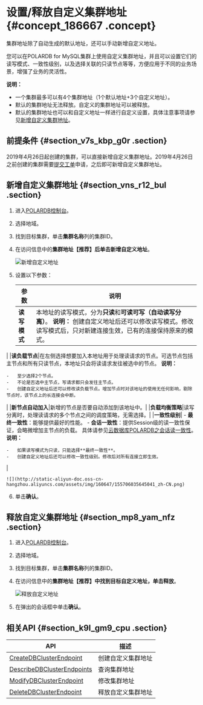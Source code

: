 # 设置/释放自定义集群地址 {#concept_186667 .concept}

集群地址除了自动生成的默认地址，还可以手动新增自定义地址。

您可以在POLARDB for MySQL集群上使用自定义集群地址，并且可以设置它们的读写模式、一致性级别，以及选择关联的只读节点等等，方便应用于不同的业务场景，增强了业务的灵活性。

**说明：** 

-   一个集群最多可以有4个集群地址（1个默认地址+3个自定义地址）。
-   默认的集群地址无法释放。自定义的集群地址可以被释放。
-   默认的集群地址也可以和自定义地址一样进行自定义设置，具体注意事项请参见[新增自定义集群地址](#)。

## 前提条件 {#section_v7s_kbp_g0r .section}

2019年4月26日起创建的集群，可以直接新增自定义集群地址。2019年4月26日之前创建的集群需要[提交工单](https://workorder.console.aliyun.com/console.htm#/ticket/add?productCode=polardb)申请，之后即可新增自定义集群地址。

## 新增自定义集群地址 {#section_vns_r12_bul .section}

1.  进入[POLARDB控制台](https://polardb.console.aliyun.com/)。
2.  选择地域。
3.  找到目标集群，单击**集群名称**列的集群ID。
4.  在访问信息中的**集群地址【推荐】**后单击**新增自定义地址**。

    ![新增自定义地址](http://static-aliyun-doc.oss-cn-hangzhou.aliyuncs.com/assets/img/160647/155706035645027_zh-CN.png)

5.  设置以下参数：

    |参数|说明|
    |--|--|
    |**读写模式**|本地址的读写模式，分为**只读**和**可读可写（自动读写分离）**。 **说明：** 创建自定义地址后还可以修改读写模式。修改读写模式后，只对新建连接生效，已有的连接保持原来的模式。

 |
    |**读负载节点**|在左侧选择想要加入本地址用于处理读请求的节点。可选节点包括主节点和所有只读节点，本地址只会将读请求发往被选中的节点。 **说明：** 

    -   至少选择2个节点。
    -   不论是否选中主节点，写请求都只会发往主节点。
    -   创建自定义地址后还可以修改读负载节点。增加节点时对该地址的使用无任何影响，剔除节点时，该节点上的长连接会中断。
 |
    |**新节点自动加入**|新增的节点是否要自动添加到该地址中。|
    |**负载均衡策略**|读写分离时，处理读请求的多个节点之间的调度策略，无需选择。|
    |**一致性级别**|     -   **最终一致性**：能够提供最好的性能。
    -   **会话一致性**：提供Session级的读一致性保证，会略微增加主节点的负载。
 具体请参见[云数据库POLARDB之会话读一致性](../../../../cn.zh-CN/产品简介/隐藏目录/云数据库POLARDB之会话读一致性.md#)。 **说明：** 

    -   如果读写模式为只读，只能选择**最终一致性**。
    -   创建自定义地址后还可以修改一致性级别。修改后对所有连接立即生效。
 |

    ![](http://static-aliyun-doc.oss-cn-hangzhou.aliyuncs.com/assets/img/160647/155706035645041_zh-CN.png)

6.  单击**确认**。

## 释放自定义集群地址 {#section_mp8_yam_nfz .section}

1.  进入[POLARDB控制台](https://polardb.console.aliyun.com/)。
2.  选择地域。
3.  找到目标集群，单击**集群名称**列的集群ID。
4.  在访问信息中的**集群地址【推荐】**中找到目标自定义地址，单击**释放**。

    ![释放自定义地址](http://static-aliyun-doc.oss-cn-hangzhou.aliyuncs.com/assets/img/160647/155706035645049_zh-CN.png)

5.  在弹出的会话框中单击**确认**。

## 相关API {#section_k9l_gm9_cpu .section}

|API|描述|
|---|--|
|[CreateDBClusterEndpoint](../../../../cn.zh-CN/API参考/访问地址/CreateDBClusterEndpoint.md#)|创建自定义集群地址|
|[DescribeDBClusterEndpoints](../../../../cn.zh-CN/API参考/访问地址/DescribeDBClusterEndpoints.md#)|查询集群地址|
|[ModifyDBClusterEndpoint](../../../../cn.zh-CN/API参考/访问地址/ModifyDBClusterEndpoint.md#)|修改集群地址|
|[DeleteDBClusterEndpoint](../../../../cn.zh-CN/API参考/访问地址/DeleteDBClusterEndpoint.md#)|释放自定义集群地址|

